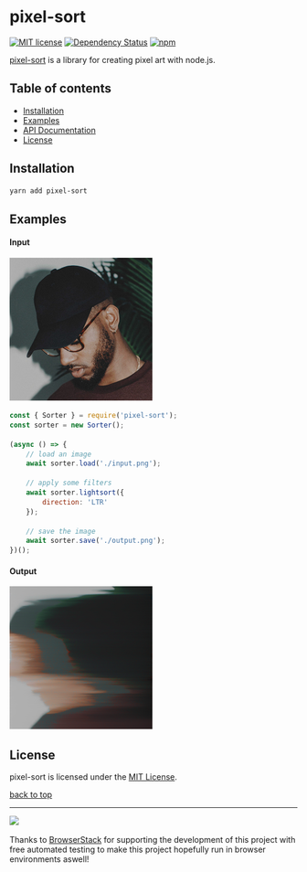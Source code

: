 # pixel-sort

[![MIT license](http://img.shields.io/badge/license-MIT-brightgreen.svg?style=popout)](http://opensource.org/licenses/MIT)
[![Dependency Status](https://img.shields.io/david/schulke-214/pixel-sort.svg?style=popout)](https://david-dm.org/schulke-214/pixel-sort)
[![npm](https://img.shields.io/npm/v/pixel-sort.svg?style=popout)](https://www.npmjs.com/package/pixel-sort/)

[pixel-sort](https://www.npmjs.com/package/pixel-sort/) is a library for creating pixel art with node.js.

## Table of contents

-   [Installation](#installation)
-   [Examples](#examples)
-   [API Documentation](#api-documentation)
-   [License](#license)

## Installation

```bash
yarn add pixel-sort
```

## Examples

#### Input

<img src="./test/data/example.jpg" width="250px">

```js
const { Sorter } = require('pixel-sort');
const sorter = new Sorter();

(async () => {
	// load an image
	await sorter.load('./input.png');

	// apply some filters
	await sorter.lightsort({
		direction: 'LTR'
	});

	// save the image
	await sorter.save('./output.png');
})();
```

#### Output

<img src="./test/output/lightsort.png" width="250px">

<!--
## API Documentation

`pixel-sort` has only one named export, the `Sorter` class. Its responsible for loading all the pixels of a image, sort them and finally save the resulting image. This example shows how simple the usage of the module can be. You can break this down into 3 simple steps: load, manipulate and save.


##### Constructor

##### Load

##### Save

##### Lightsort

##### Colorsort

-->

## License

pixel-sort is licensed under the [MIT License](https://github.com/schulke-214/pixel-sort/blob/master/LICENSE).

[back to top](#pixel-sort)

---

<a href="https://www.browserstack.com/"> <img src="https://3fxtqy18kygf3on3bu39kh93-wpengine.netdna-ssl.com/wp-content/themes/browserstack/img/header-logo.svg" height="25px" /> </a>

Thanks to [BrowserStack](https://www.browserstack.com/) for supporting the development of this project with free automated testing to make this project hopefully run in browser environments aswell!
